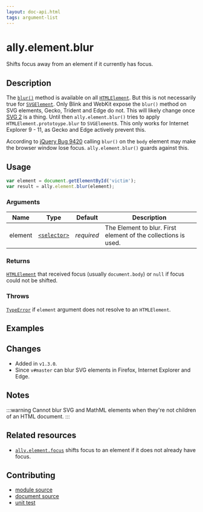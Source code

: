 ```yaml
---
layout: doc-api.html
tags: argument-list
---
```


# ally.element.blur

Shifts focus away from an element if it currently has focus.


## Description

The [`blur()`](https://developer.mozilla.org/en-US/docs/Web/API/HTMLElement/blur) method is available on all [`HTMLElement`](https://developer.mozilla.org/en-US/docs/Web/API/HTMLElement). But this is not necessarily true for [`SVGElement`](https://developer.mozilla.org/en-US/docs/Web/API/SVGElement). Only Blink and WebKit expose the `blur()` method on SVG elements, Gecko, Trident and Edge do not. This will likely change once [SVG 2](https://www.w3.org/TR/SVG2/interact.html#Focus) is a thing. Until then `ally.element.blur()` tries to apply `HTMLElement.prototoype.blur` to `SVGElement`s. This only works for Internet Explorer 9 - 11, as Gecko and Edge actively prevent this.

According to [jQuery Bug 9420](https://bugs.jqueryui.com/ticket/9420) calling `blur()` on the `body` element may make the browser window lose focus. `ally.element.blur()` guards against this.


## Usage

```js
var element = document.getElementById('victim');
var result = ally.element.blur(element);
```

### Arguments

| Name | Type | Default | Description |
| ---- | ---- | ------- | ----------- |
| element | [`<selector>`](../concepts.md#selector) | *required* | The Element to blur. First element of the collections is used. |

### Returns

[`HTMLElement`](https://developer.mozilla.org/en/docs/Web/API/HTMLElement) that received focus (usually `document.body`) or `null` if focus could not be shifted.

### Throws

[`TypeError`](https://developer.mozilla.org/en-US/docs/Web/JavaScript/Reference/Global_Objects/TypeError) if `element` argument does not resolve to an `HTMLElement`.


## Examples


## Changes

* Added in `v1.3.0`.
* Since `v#master` can blur SVG elements in Firefox, Internet Explorer and Edge.


## Notes

:::warning
Cannot blur SVG and MathML elements when they're not children of an HTML document.
:::


## Related resources

* [`ally.element.focus`](./focus.md) shifts focus to an element if it does not already have focus.


## Contributing

* [module source](https://github.com/medialize/ally.js/blob/master/src/element/blur.js)
* [document source](https://github.com/medialize/ally.js/blob/master/docs/api/element/blur.md)
* [unit test](https://github.com/medialize/ally.js/blob/master/test/unit/element.blur.test.js)
